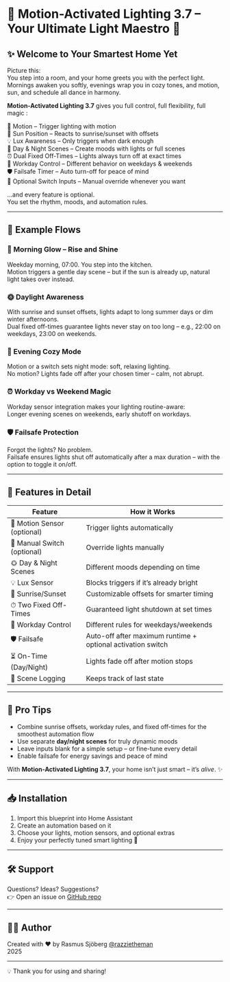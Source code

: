 # 🌟 Motion-Activated Lighting 3.7 – Your Ultimate Light Maestro 🌟

## ✨ Welcome to Your Smartest Home Yet

Picture this:  
You step into a room, and your home greets you with the perfect light.  
Mornings awaken you softly, evenings wrap you in cozy tones, and motion, sun, and schedule all dance in harmony.  

**Motion-Activated Lighting 3.7** gives you full control, full flexibility, full magic :

🚶 Motion – Trigger lighting with motion  
🌅 Sun Position – Reacts to sunrise/sunset with offsets  
💡 Lux Awareness – Only triggers when dark enough  
🎨 Day & Night Scenes – Create moods with lights or full scenes  
⏰ Dual Fixed Off-Times – Lights always turn off at exact times  
📅 Workday Control – Different behavior on weekdays & weekends  
🛡️ Failsafe Timer – Auto turn-off for peace of mind  
🔘 Optional Switch Inputs – Manual override whenever you want  

…and every feature is optional.  
You set the rhythm, moods, and automation rules.  

---

## 🌅 Example Flows

### 🌄 Morning Glow – Rise and Shine  
Weekday morning, 07:00. You step into the kitchen.  
Motion triggers a gentle day scene – but if the sun is already up, natural light takes over instead.  

### 🌞 Daylight Awareness  
With sunrise and sunset offsets, lights adapt to long summer days or dim winter afternoons.  
Dual fixed off-times guarantee lights never stay on too long – e.g., 22:00 on weekdays, 23:00 on weekends.  

### 🌙 Evening Cozy Mode  
Motion or a switch sets night mode: soft, relaxing lighting.  
No motion? Lights fade off after your chosen timer – calm, not abrupt.  

### ⏰ Workday vs Weekend Magic  
Workday sensor integration makes your lighting routine-aware:  
Longer evening scenes on weekends, early shutoff on workdays.  

### 🛡️ Failsafe Protection  
Forgot the lights? No problem.  
Failsafe ensures lights shut off automatically after a max duration – with the option to toggle it on/off.  

---

## 🔧 Features in Detail

| Feature | How it Works |
|---------|--------------|
| 🚶 Motion Sensor (optional) | Trigger lights automatically |
| 🔘 Manual Switch (optional) | Override lights manually |
| 🌞 Day & Night Scenes | Different moods depending on time |
| 💡 Lux Sensor | Blocks triggers if it’s already bright |
| 🌅 Sunrise/Sunset | Customizable offsets for smarter timing |
| ⏱ Two Fixed Off-Times | Guaranteed light shutdown at set times |
| 📅 Workday Control | Different rules for weekdays/weekends |
| 🛡️ Failsafe | Auto-off after maximum runtime + optional activation switch |
| ⏳ On-Time (Day/Night) | Lights fade off after motion stops |
| 📝 Scene Logging | Keeps track of last state |

---

## 🌈 Pro Tips
- Combine sunrise offsets, workday rules, and fixed off-times for the smoothest automation flow  
- Use separate **day/night scenes** for truly dynamic moods  
- Leave inputs blank for a simple setup – or fine-tune every detail  
- Enable failsafe for energy savings and peace of mind  

With **Motion-Activated Lighting 3.7**, your home isn’t just smart – it’s _alive_. ✨  

---

## 📥 Installation
1. Import this blueprint into Home Assistant  
2. Create an automation based on it  
3. Choose your lights, motion sensors, and optional extras  
4. Enjoy your perfectly tuned smart lighting 🎉  

---

## 🛠 Support
Questions? Ideas? Suggestions?  
👉 Open an issue on [GitHub repo](https://github.com/razzietheman/Advanced-Motion-Activated-Light-Blueprint)

---

## 👨‍💻 Author
Created with ❤️ by Rasmus Sjöberg [@razzietheman](https://github.com/razzietheman)  
2025  

---

💡 Thank you for using and sharing!
